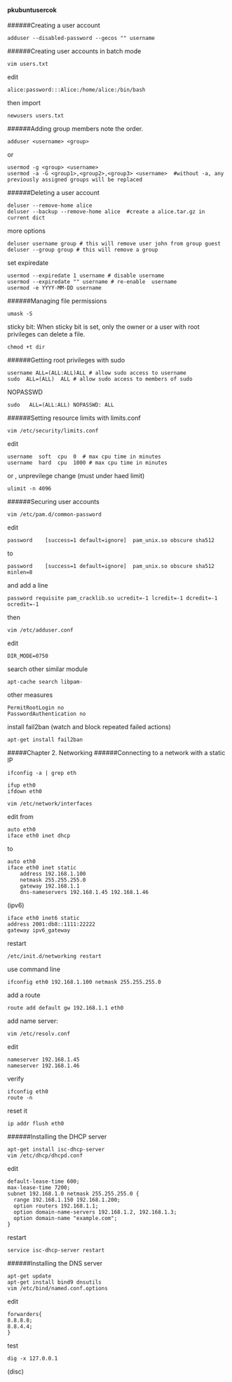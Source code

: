 #### pkubuntusercok
######Creating a user account
```
adduser --disabled-password --gecos "" username
```
######Creating user accounts in batch mode
```
vim users.txt
```
edit
```
alice:password:::Alice:/home/alice:/bin/bash
```
then import
```
newusers users.txt
```
######Adding group members
note the order.
```
adduser <username> <group>
```
or
```
usermod -g <group> <username>
usermod -a -G <group1>,<group2>,<group3> <username>  #without -a, any previously assigned groups will be replaced
```
######Deleting a user account
```
deluser --remove-home alice
deluser --backup --remove-home alice  #create a alice.tar.gz in current dict
```
more options
```
deluser username group # this will remove user john from group guest
deluser --group group # this will remove a group
```
set expiredate
```
usermod --expiredate 1 username # disable username
usermod --expiredate "" username # re-enable  username
usermod -e YYYY-MM-DD username
```
######Managing file permissions
```
umask -S
```
sticky bit: When sticky bit is set, only the owner or a user with root privileges can delete a file.
```
chmod +t dir
```
######Getting root privileges with sudo
```
username ALL=(ALL:ALL)ALL # allow sudo access to username
sudo  ALL=(ALL)  ALL # allow sudo access to members of sudo
```
NOPASSWD
```
sudo   ALL=(ALL:ALL) NOPASSWD: ALL
```
######Setting resource limits with limits.conf
```
vim /etc/security/limits.conf
```
edit
```
username  soft  cpu  0  # max cpu time in minutes
username  hard  cpu  1000 # max cpu time in minutes
```
or , unprevilege change (must under haed limit)
```
ulimit -n 4096
```
######Securing user accounts
```
vim /etc/pam.d/common-password
```
edit
```
password    [success=1 default=ignore]  pam_unix.so obscure sha512
```
to
```
password    [success=1 default=ignore]  pam_unix.so obscure sha512 minlen=8
```
and add a line
```
password requisite pam_cracklib.so ucredit=-1 lcredit=-1 dcredit=-1  ocredit=-1
```
then
```
vim /etc/adduser.conf
```
edit
```
DIR_MODE=0750
```
search other similar module
```
apt-cache search libpam-
```
other measures
```
PermitRootLogin no
PasswordAuthentication no
```
install fail2ban (watch and block repeated failed actions)
```
apt-get install fail2ban 
```
#####Chapter 2. Networking
######Connecting to a network with a static IP
```
ifconfig -a | grep eth
```
```
ifup eth0
ifdown eth0
```
```
vim /etc/network/interfaces
```
edit from
```
auto eth0
iface eth0 inet dhcp
```
to
```
auto eth0
iface eth0 inet static
    address 192.168.1.100
    netmask 255.255.255.0
    gateway 192.168.1.1 
    dns-nameservers 192.168.1.45 192.168.1.46
```
(ipv6)
```
iface eth0 inet6 static
address 2001:db8::1111:22222
gateway ipv6_gateway
```
restart
```
/etc/init.d/networking restart
```
use command line
```
ifconfig eth0 192.168.1.100 netmask 255.255.255.0
```
add a route
```
route add default gw 192.168.1.1 eth0
```
add name server:
```
vim /etc/resolv.conf
```
edit
```
nameserver 192.168.1.45
nameserver 192.168.1.46
```
verify
```
ifconfig eth0
route -n
```
reset it 
```
ip addr flush eth0
```
######Installing the DHCP server
```
apt-get install isc-dhcp-server
vim /etc/dhcp/dhcpd.conf
```
edit
```
default-lease-time 600;
max-lease-time 7200;
subnet 192.168.1.0 netmask 255.255.255.0 {
  range 192.168.1.150 192.168.1.200;
  option routers 192.168.1.1;
  option domain-name-servers 192.168.1.2, 192.168.1.3;
  option domain-name "example.com";
}
```
restart
```
service isc-dhcp-server restart
```
######Installing the DNS server
```
apt-get update
apt-get install bind9 dnsutils
vim /etc/bind/named.conf.options
```
edit
```
forwarders{
8.8.8.8;
8.8.4.4;
}
```
test
```
dig -x 127.0.0.1
```
(disc)

